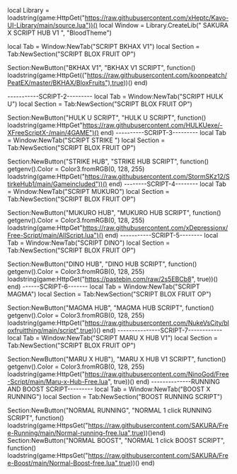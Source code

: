 local Library = loadstring(game:HttpGet("https://raw.githubusercontent.com/xHeptc/Kavo-UI-Library/main/source.lua"))()
local Window  = Library.CreateLib("                                    SAKURA X SCRIPT HUB V1                         ", "BloodTheme")


local Tab     = Window:NewTab("SCRIPT BKHAX V1")
local Section = Tab:NewSection("SCRIPT BLOX FRUIT  OP")


Section:NewButton("BKHAX V1", "BKHAX V1 SCRIPT", function()
     loadstring(game:HttpGet(("https://raw.githubusercontent.com/koonpeatch/PeatEX/master/BKHAX/BloxFruits"),true))() 
end)

-----------SCRIPT-2---------
local Tab     = Window:NewTab("SCRIPT HULK U")
local Section = Tab:NewSection("SCRIPT BLOX FRUIT  OP")

Section:NewButton("HULK U SCRIPT", "HULK U SCRIPT", function()
       loadstring(game:HttpGet"https://raw.githubusercontent.com/HULKUexe/-XFreeScriptX-/main/4GAME")()
end)
----------SCRIPT-3---------
local Tab     = Window:NewTab("SCRIPT STRIKE ")
local Section = Tab:NewSection("SCRIPT BLOX FRUIT  OP")

Section:NewButton("STRIKE HUB", "STRIKE HUB SCRIPT", function()
       getgenv().Color = Color3.fromRGB(0, 128, 255)
loadstring(game:HttpGet("https://raw.githubusercontent.com/StormSKz12/StirkeHub1/main/Gameincluded"))()
end)
   --------SCRIPT-4--------
local Tab     = Window:NewTab("SCRIPT MUKURO")
local Section = Tab:NewSection("SCRIPT BLOX FRUIT  OP")

Section:NewButton("MUKURO HUB", "MUKURO HUB SCRIPT", function()
getgenv().Color = Color3.fromRGB(0, 128, 255)
loadstring(game:HttpGet"https://raw.githubusercontent.com/xDepressionx/Free-Script/main/AllScript.lua")()
end)
-----------SCRIPT-5--------
local Tab     = Window:NewTab("SCRIPT DINO")
local Section = Tab:NewSection("SCRIPT BLOX FRUIT  OP")

Section:NewButton("DINO HUB", "DINO HUB SCRIPT", function()
getgenv().Color = Color3.fromRGB(0, 128, 255)
loadstring(game:HttpGet("https://pastebin.com/raw/2s5EBCb8", true))()
end)
------SCRIPT-6-------
local Tab     = Window:NewTab("SCRIPT MAGMA")
local Section = Tab:NewSection("SCRIPT BLOX FRUIT  OP")

Section:NewButton("MAGMA HUB", "MAGMA HUB SCRIPT", function()
getgenv().Color = Color3.fromRGB(0, 128, 255)
loadstring(game:HttpGet("https://raw.githubusercontent.com/NukeVsCity/bloxfruitthing/main/script",true))()
end)
---------------SCRIPT-7------------
local Tab     = Window:NewTab("SCRIPT MARU X HUB V1")
local Section = Tab:NewSection("SCRIPT BLOX FRUIT  OP")

Section:NewButton("MARU X HUB"), "MARU X HUB V1 SCRIPT", function()
getgenv().Color = Color3.fromRGB(0, 128, 255)
loadstring(game:HttpGet("https://raw.githubusercontent.com/NinoGod/Free-Script/main/Maru-x-Hub-Free.lua", true))()
end)
--------------RUNNING AND BOOST SCRIPT---------
local Tab = Window:NewTab("BOOST X RUNNING")
local Section = Tab:NewSection("BOOST RUNNING SCRIPT")

Section:NewButton("NORMAL RUNNING", "NORMAL 1 click RUNNING SCRIPT", function()
     loadstring(game:HttpsGet("https://raw.githubusercontent.com/SAKURA/Free-Running/main/Normal-running-free.lua",true))()end)
Section:NewButton("NORMAL BOOST", "NORMAL 1 click BOOST SCRIPT", function()
     loadstring(game:HttpsGet("https://raw.githubusercontent.com/SAKURA/Free-Boost/main/Normal-Boost-free.lua",true))()
end)
